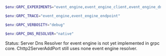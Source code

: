 
```ps1
$env:GRPC_EXPERIMENTS="event_engine,event_engine_client,event_engine_dns"

$env:GRPC_TRACE="event_engine,event_engine_endpoint"

$env:GRPC_VERBOSITY="debug"

$env:GRPC_DNS_RESOLVER="native"

```

Status:
Server Dns Resolver for event engine is not yet implemented in grpc core.
Chttp2ServerAddPort still uses none event engine resolver.